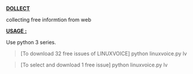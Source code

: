 <ins>__DOLLECT__</ins>

collecting free informtion from web

<ins>__USAGE :__</ins>

Use python 3 series.

> [To download 32 free issues of LINUXVOICE]
python linuxvoice.py lv

> [To select and download  1 free  issue] 
python linuxvoice.py lv <issue number>



